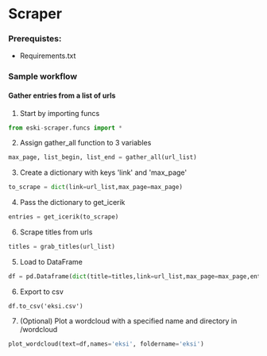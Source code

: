 # Scraper
 
### Prerequistes:
- Requirements.txt

### Sample workflow
#### Gather entries from a list of urls
1. Start by importing funcs
```python 
from eski-scraper.funcs import * 
```
2. Assign gather_all function to 3 variables
``` python
max_page, list_begin, list_end = gather_all(url_list)
```
3. Create a dictionary with keys 'link' and 'max_page'
``` python
to_scrape = dict(link=url_list,max_page=max_page)
```
4. Pass the dictionary to get_icerik
``` python
entries = get_icerik(to_scrape)
```
6. Scrape titles from urls
``` python
titles = grab_titles(url_list)
```
5. Load to DataFrame
``` python
df = pd.Dataframe(dict(title=titles,link=url_list,max_page=max_page,entry=entries)
``` 
6. Export to csv
```
df.to_csv('eksi.csv')
```
7. (Optional) Plot a wordcloud with a specified name and directory in /wordcloud
``` python
plot_wordcloud(text=df,names='eksi', foldername='eksi')
```
